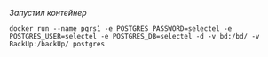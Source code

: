 *Запустил контейнер*
```
docker run --name pqrs1 -e POSTGRES_PASSWORD=selectel -e POSTGRES_USER=selectel -e POSTGRES_DB=selectel -d -v bd:/bd/ -v BackUp:/backUp/ postgres
```
